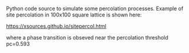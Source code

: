 Python code source to simulate some percolation processes. Example of site percolation in 100x100 square lattice is shown here:

https://xsources.github.io/sitepercol.html

where a phase transition is obseved near the percolation threshold pc=0.593
